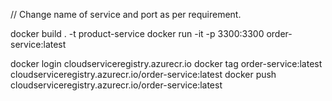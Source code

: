 // Change name of service and port as per requirement.

docker build . -t product-service
docker run -it -p 3300:3300 order-service:latest


docker login cloudserviceregistry.azurecr.io
docker tag order-service:latest cloudserviceregistry.azurecr.io/order-service:latest
docker push  cloudserviceregistry.azurecr.io/order-service:latest
